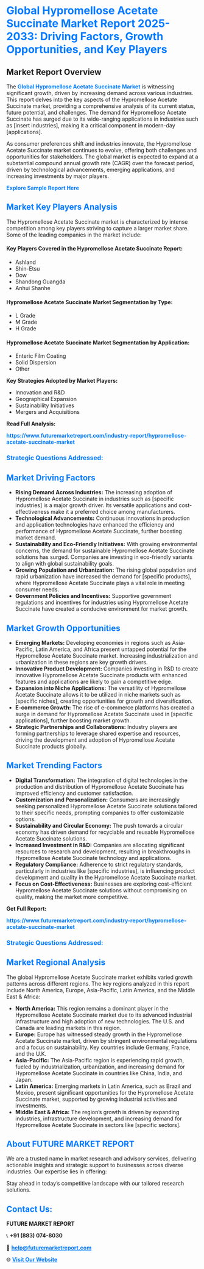 <h1 style="color: #007BFF;">Global Hypromellose Acetate Succinate Market Report 2025-2033: Driving Factors, Growth Opportunities, and Key Players</h1>

<section id="overview">
<h2>Market Report Overview</h2>
<p>The <a href="https://www.futuremarketreport.com/industry-report/hypromellose-acetate-succinate-market" style="color: #007BFF; text-decoration: none;"><strong>Global Hypromellose Acetate Succinate Market</strong></a> is witnessing significant growth, driven by increasing demand across various industries. This report delves into the key aspects of the Hypromellose Acetate Succinate market, providing a comprehensive analysis of its current status, future potential, and challenges. The demand for Hypromellose Acetate Succinate has surged due to its wide-ranging applications in industries such as [insert industries], making it a critical component in modern-day [applications].</p>
<p>As consumer preferences shift and industries innovate, the Hypromellose Acetate Succinate market continues to evolve, offering both challenges and opportunities for stakeholders. The global market is expected to expand at a substantial compound annual growth rate (CAGR) over the forecast period, driven by technological advancements, emerging applications, and increasing investments by major players.</p>
</section>

<section id="overview">
<p><a href="https://www.futuremarketreport.com/request-sample/reportId=105379" style="color: #007BFF; text-decoration: none;"><strong>Explore Sample Report Here</strong></a></p>
</section>

<section id="key-players">
<h2 style="color: #007BFF;">Market Key Players Analysis</h2>
<p>The Hypromellose Acetate Succinate market is characterized by intense competition among key players striving to capture a larger market share. Some of the leading companies in the market include:</p>
<h4>Key Players Covered in the Hypromellose Acetate Succinate Report:</h4>
<ul><li>Ashland</li><li>Shin-Etsu</li><li>Dow</li><li>Shandong Guangda</li><li>Anhui Shanhe</li></ul>
<h4>Hypromellose Acetate Succinate Market Segmentation by Type:</h4>
<ul><li>L Grade</li><li>M Grade</li><li>H Grade</li></ul>

<h4>Hypromellose Acetate Succinate Market Segmentation by Application:</h4>
<ul><li>Enteric Film Coating</li><li>Solid Dispersion</li><li>Other</li></ul>
<p><strong>Key Strategies Adopted by Market Players:</strong></p>
<ul>
<li>Innovation and R&D</li>
<li>Geographical Expansion</li>
<li>Sustainability Initiatives</li>
<li>Mergers and Acquisitions</li>
</ul>
</section>

<section>
<p><strong>Read Full Analysis: </strong></p><a href="https://www.futuremarketreport.com/industry-report/hypromellose-acetate-succinate-market" style="color: #007BFF; text-decoration: none;"><strong>https://www.futuremarketreport.com/industry-report/hypromellose-acetate-succinate-market</strong></a>
<h3 style="color: #007BFF;">Strategic Questions Addressed:</h3>
</section>

<section id="driving-factors">
<h2 style="color: #007BFF;">Market Driving Factors</h2>
<ul>
<li><strong>Rising Demand Across Industries:</strong> The increasing adoption of Hypromellose Acetate Succinate in industries such as [specific industries] is a major growth driver. Its versatile applications and cost-effectiveness make it a preferred choice among manufacturers.</li>
<li><strong>Technological Advancements:</strong> Continuous innovations in production and application technologies have enhanced the efficiency and performance of Hypromellose Acetate Succinate, further boosting market demand.</li>
<li><strong>Sustainability and Eco-Friendly Initiatives:</strong> With growing environmental concerns, the demand for sustainable Hypromellose Acetate Succinate solutions has surged. Companies are investing in eco-friendly variants to align with global sustainability goals.</li>
<li><strong>Growing Population and Urbanization:</strong> The rising global population and rapid urbanization have increased the demand for [specific products], where Hypromellose Acetate Succinate plays a vital role in meeting consumer needs.</li>
<li><strong>Government Policies and Incentives:</strong> Supportive government regulations and incentives for industries using Hypromellose Acetate Succinate have created a conducive environment for market growth.</li>
</ul>
</section>

<section id="growth-opportunities">
<h2 style="color: #007BFF;">Market Growth Opportunities</h2>
<ul>
<li><strong>Emerging Markets:</strong> Developing economies in regions such as Asia-Pacific, Latin America, and Africa present untapped potential for the Hypromellose Acetate Succinate market. Increasing industrialization and urbanization in these regions are key growth drivers.</li>
<li><strong>Innovative Product Development:</strong> Companies investing in R&D to create innovative Hypromellose Acetate Succinate products with enhanced features and applications are likely to gain a competitive edge.</li>
<li><strong>Expansion into Niche Applications:</strong> The versatility of Hypromellose Acetate Succinate allows it to be utilized in niche markets such as [specific niches], creating opportunities for growth and diversification.</li>
<li><strong>E-commerce Growth:</strong> The rise of e-commerce platforms has created a surge in demand for Hypromellose Acetate Succinate used in [specific applications], further boosting market growth.</li>
<li><strong>Strategic Partnerships and Collaborations:</strong> Industry players are forming partnerships to leverage shared expertise and resources, driving the development and adoption of Hypromellose Acetate Succinate products globally.</li>
</ul>
</section>

<section id="trending-factors">
<h2 style="color: #007BFF;">Market Trending Factors</h2>
<ul>
<li><strong>Digital Transformation:</strong> The integration of digital technologies in the production and distribution of Hypromellose Acetate Succinate has improved efficiency and customer satisfaction.</li>
<li><strong>Customization and Personalization:</strong> Consumers are increasingly seeking personalized Hypromellose Acetate Succinate solutions tailored to their specific needs, prompting companies to offer customizable options.</li>
<li><strong>Sustainability and Circular Economy:</strong> The push towards a circular economy has driven demand for recyclable and reusable Hypromellose Acetate Succinate solutions.</li>
<li><strong>Increased Investment in R&D:</strong> Companies are allocating significant resources to research and development, resulting in breakthroughs in Hypromellose Acetate Succinate technology and applications.</li>
<li><strong>Regulatory Compliance:</strong> Adherence to strict regulatory standards, particularly in industries like [specific industries], is influencing product development and quality in the Hypromellose Acetate Succinate market.</li>
<li><strong>Focus on Cost-Effectiveness:</strong> Businesses are exploring cost-efficient Hypromellose Acetate Succinate solutions without compromising on quality, making the market more competitive.</li>
</ul>
</section>

<section>
<p><strong>Get Full Report: </strong></p><a href="https://www.futuremarketreport.com/industry-report/hypromellose-acetate-succinate-market" style="color: #007BFF; text-decoration: none;"><strong>https://www.futuremarketreport.com/industry-report/hypromellose-acetate-succinate-market</strong></a>
<h3 style="color: #007BFF;">Strategic Questions Addressed:</h3>
</section>


<section id="regional-analysis">
<h2 style="color: #007BFF;">Market Regional Analysis</h2>
<p>The global Hypromellose Acetate Succinate market exhibits varied growth patterns across different regions. The key regions analyzed in this report include North America, Europe, Asia-Pacific, Latin America, and the Middle East & Africa:</p>
<ul>
<li><strong>North America:</strong> This region remains a dominant player in the Hypromellose Acetate Succinate market due to its advanced industrial infrastructure and high adoption of new technologies. The U.S. and Canada are leading markets in this region.</li>
<li><strong>Europe:</strong> Europe has witnessed steady growth in the Hypromellose Acetate Succinate market, driven by stringent environmental regulations and a focus on sustainability. Key countries include Germany, France, and the U.K.</li>
<li><strong>Asia-Pacific:</strong> The Asia-Pacific region is experiencing rapid growth, fueled by industrialization, urbanization, and increasing demand for Hypromellose Acetate Succinate in countries like China, India, and Japan.</li>
<li><strong>Latin America:</strong> Emerging markets in Latin America, such as Brazil and Mexico, present significant opportunities for the Hypromellose Acetate Succinate market, supported by growing industrial activities and investments.</li>
<li><strong>Middle East & Africa:</strong> The region’s growth is driven by expanding industries, infrastructure development, and increasing demand for Hypromellose Acetate Succinate in sectors like [specific sectors].</li>
</ul>
</section>

<footer>
<h2 style="color: #007BFF;">About FUTURE MARKET REPORT</h2>
<p>We are a trusted name in market research and advisory services, delivering actionable insights and strategic support to businesses across diverse industries. Our expertise lies in offering:</p>

<p>Stay ahead in today’s competitive landscape with our tailored research solutions.</p>

<h2 style="color: #007BFF;">Contact Us:</h2>
<p><strong>FUTURE MARKET REPORT</strong></p>
<p>📞 <strong>+91 (883) 074-8030</strong></p>
<p>📧 <strong><a href="mailto:help@futuremarketreport.com" style="color: #007BFF;">help@futuremarketreport.com</a></strong></p>
<p>🌐 <strong><a href="https://www.futuremarketreport.com/" style="color: #007BFF;">Visit Our Website</a></strong></p>
</footer>